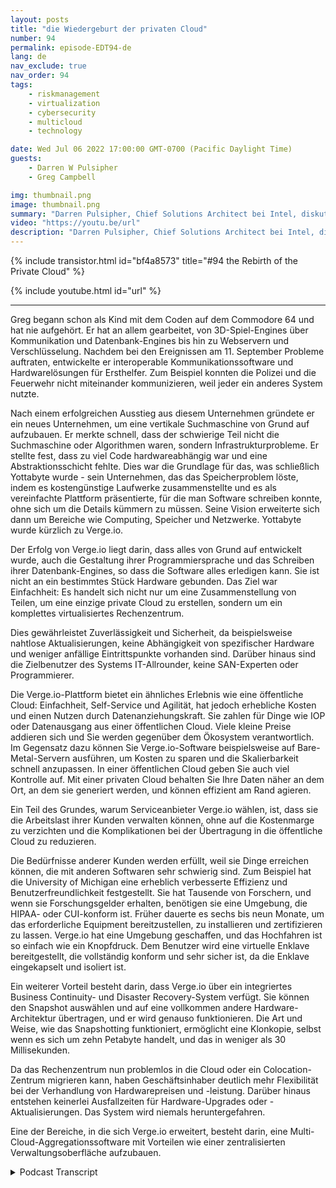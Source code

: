 ```yaml
---
layout: posts
title: "die Wiedergeburt der privaten Cloud"
number: 94
permalink: episode-EDT94-de
lang: de
nav_exclude: true
nav_order: 94
tags:
    - riskmanagement
    - virtualization
    - cybersecurity
    - multicloud
    - technology

date: Wed Jul 06 2022 17:00:00 GMT-0700 (Pacific Daylight Time)
guests:
    - Darren W Pulsipher
    - Greg Campbell

img: thumbnail.png
image: thumbnail.png
summary: "Darren Pulsipher, Chief Solutions Architect bei Intel, diskutiert mit Greg Campbell, CTO von Verge.io, über die softwaredefinierten Rechenzentren von Verge.io, die IT vereinfachen und private Clouds einfach und effizient gestalten."
video: "https://youtu.be/url"
description: "Darren Pulsipher, Chief Solutions Architect bei Intel, diskutiert mit Greg Campbell, CTO von Verge.io, über die softwaredefinierten Rechenzentren von Verge.io, die IT vereinfachen und private Clouds einfach und effizient gestalten."
---
```


<div>
{% include transistor.html id="bf4a8573" title="#94 the Rebirth of the Private Cloud" %}

{% include youtube.html id="url" %}
</div>

---

Greg begann schon als Kind mit dem Coden auf dem Commodore 64 und hat nie aufgehört. Er hat an allem gearbeitet, von 3D-Spiel-Engines über Kommunikation und Datenbank-Engines bis hin zu Webservern und Verschlüsselung. Nachdem bei den Ereignissen am 11. September Probleme auftraten, entwickelte er interoperable Kommunikationssoftware und Hardwarelösungen für Ersthelfer. Zum Beispiel konnten die Polizei und die Feuerwehr nicht miteinander kommunizieren, weil jeder ein anderes System nutzte.

Nach einem erfolgreichen Ausstieg aus diesem Unternehmen gründete er ein neues Unternehmen, um eine vertikale Suchmaschine von Grund auf aufzubauen. Er merkte schnell, dass der schwierige Teil nicht die Suchmaschine oder Algorithmen waren, sondern Infrastrukturprobleme. Er stellte fest, dass zu viel Code hardwareabhängig war und eine Abstraktionsschicht fehlte. Dies war die Grundlage für das, was schließlich Yottabyte wurde - sein Unternehmen, das das Speicherproblem löste, indem es kostengünstige Laufwerke zusammenstellte und es als vereinfachte Plattform präsentierte, für die man Software schreiben konnte, ohne sich um die Details kümmern zu müssen. Seine Vision erweiterte sich dann um Bereiche wie Computing, Speicher und Netzwerke. Yottabyte wurde kürzlich zu Verge.io.

Der Erfolg von Verge.io liegt darin, dass alles von Grund auf entwickelt wurde, auch die Gestaltung ihrer Programmiersprache und das Schreiben ihrer Datenbank-Engines, so dass die Software alles erledigen kann. Sie ist nicht an ein bestimmtes Stück Hardware gebunden. Das Ziel war Einfachheit: Es handelt sich nicht nur um eine Zusammenstellung von Teilen, um eine einzige private Cloud zu erstellen, sondern um ein komplettes virtualisiertes Rechenzentrum.

Dies gewährleistet Zuverlässigkeit und Sicherheit, da beispielsweise nahtlose Aktualisierungen, keine Abhängigkeit von spezifischer Hardware und weniger anfällige Eintrittspunkte vorhanden sind. Darüber hinaus sind die Zielbenutzer des Systems IT-Allrounder, keine SAN-Experten oder Programmierer.

Die Verge.io-Plattform bietet ein ähnliches Erlebnis wie eine öffentliche Cloud: Einfachheit, Self-Service und Agilität, hat jedoch erhebliche Kosten und einen Nutzen durch Datenanziehungskraft. Sie zahlen für Dinge wie IOP oder Datenausgang aus einer öffentlichen Cloud. Viele kleine Preise addieren sich und Sie werden gegenüber dem Ökosystem verantwortlich. Im Gegensatz dazu können Sie Verge.io-Software beispielsweise auf Bare-Metal-Servern ausführen, um Kosten zu sparen und die Skalierbarkeit schnell anzupassen. In einer öffentlichen Cloud geben Sie auch viel Kontrolle auf. Mit einer privaten Cloud behalten Sie Ihre Daten näher an dem Ort, an dem sie generiert werden, und können effizient am Rand agieren.

Ein Teil des Grundes, warum Serviceanbieter Verge.io wählen, ist, dass sie die Arbeitslast ihrer Kunden verwalten können, ohne auf die Kostenmarge zu verzichten und die Komplikationen bei der Übertragung in die öffentliche Cloud zu reduzieren.

Die Bedürfnisse anderer Kunden werden erfüllt, weil sie Dinge erreichen können, die mit anderen Softwaren sehr schwierig sind. Zum Beispiel hat die University of Michigan eine erheblich verbesserte Effizienz und Benutzerfreundlichkeit festgestellt. Sie hat Tausende von Forschern, und wenn sie Forschungsgelder erhalten, benötigen sie eine Umgebung, die HIPAA- oder CUI-konform ist. Früher dauerte es sechs bis neun Monate, um das erforderliche Equipment bereitzustellen, zu installieren und zertifizieren zu lassen. Verge.io hat eine Umgebung geschaffen, und das Hochfahren ist so einfach wie ein Knopfdruck. Dem Benutzer wird eine virtuelle Enklave bereitgestellt, die vollständig konform und sehr sicher ist, da die Enklave eingekapselt und isoliert ist.

Ein weiterer Vorteil besteht darin, dass Verge.io über ein integriertes Business Continuity- und Disaster Recovery-System verfügt. Sie können den Snapshot auswählen und auf eine vollkommen andere Hardware-Architektur übertragen, und er wird genauso funktionieren. Die Art und Weise, wie das Snapshotting funktioniert, ermöglicht eine Klonkopie, selbst wenn es sich um zehn Petabyte handelt, und das in weniger als 30 Millisekunden.

Da das Rechenzentrum nun problemlos in die Cloud oder ein Colocation-Zentrum migrieren kann, haben Geschäftsinhaber deutlich mehr Flexibilität bei der Verhandlung von Hardwarepreisen und -leistung. Darüber hinaus entstehen keinerlei Ausfallzeiten für Hardware-Upgrades oder -Aktualisierungen. Das System wird niemals heruntergefahren.

Eine der Bereiche, in die sich Verge.io erweitert, besteht darin, eine Multi-Cloud-Aggregationssoftware mit Vorteilen wie einer zentralisierten Verwaltungsoberfläche aufzubauen.



<details>
<summary> Podcast Transcript </summary>

<p></p>

</details>
